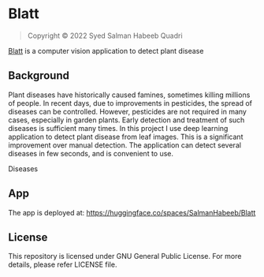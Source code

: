 # Blatt

> Copyright ©️ 2022 Syed Salman Habeeb Quadri

[Blatt](https://huggingface.co/spaces/SalmanHabeeb/Blatt) is a computer vision application to detect plant disease

## Background

Plant diseases have historically caused famines, sometimes killing millions of people. In recent days, due to improvements in pesticides, the spread of diseases can be controlled. However, pesticides are not required in many cases, especially in garden plants. Early detection and treatment of such diseases is sufficient many times. In this project I use deep learning application to detect plant disease from leaf images. This is a significant improvement over manual detection. The application can detect several diseases in few seconds, and is convenient to use.

Diseases 

## App

The app is deployed at: https://huggingface.co/spaces/SalmanHabeeb/Blatt

## License

This repository is licensed under GNU General Public License. For more details, please refer LICENSE file.
